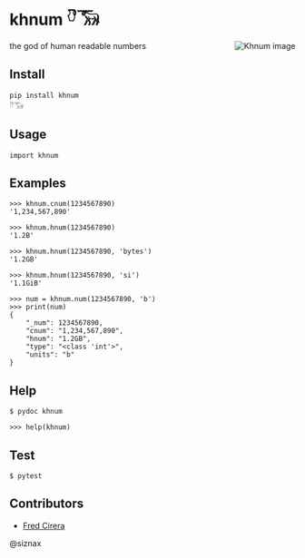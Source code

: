 khnum 𓎹𓃝
==========

<a href="https://en.wikipedia.org/wiki/Khnum"><img
 alt="Khnum image" align="right"
 src="https://upload.wikimedia.org/wikipedia/commons/5/5e/Khnum.svg"></a>

the god of human readable numbers


Install
-------

```
pip install khnum
𓎹𓃝
```

Usage
-----

```
import khnum
```

Examples
--------

```
>>> khnum.cnum(1234567890)
'1,234,567,890'
```

```
>>> khnum.hnum(1234567890)
'1.2B'
```

```
>>> khnum.hnum(1234567890, 'bytes')
'1.2GB'
```

```
>>> khnum.hnum(1234567890, 'si')
'1.1GiB'
```

```
>>> num = khnum.num(1234567890, 'b')
>>> print(num)
{
    "_num": 1234567890,
    "cnum": "1,234,567,890",
    "hnum": "1.2GB",
    "type": "<class 'int'>",
    "units": "b"
}
```


Help
----

```
$ pydoc khnum
```

```
>>> help(khnum)
```


Test
----

```
$ pytest
```


Contributors
------------

* [Fred Cirera](https://stackoverflow.com/questions/1094841/reusable-library-to-get-human-readable-version-of-file-size)


@siznax
